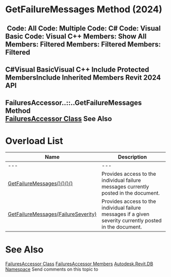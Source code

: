 # GetFailureMessages Method (2024)

﻿
 Code: All Code: Multiple Code: C# Code: Visual Basic Code: Visual C++  Members: Show All Members: Filtered Members: Filtered Members: Filtered   
---  
C#Visual BasicVisual C++
Include Protected MembersInclude Inherited Members
Revit 2024 API  
---  
FailuresAccessor..::..GetFailureMessages Method   
[FailuresAccessor Class](dea68b06-a061-fc05-d814-db741f2e7f14.md "FailuresAccessor Class") See Also  
---  
# Overload List
| Name | Description |
| --- | --- |
| --- | --- | --- |
| [GetFailureMessages()()()()](f8f03cd4-a151-91c6-4569-24597604cc81.md "GetFailureMessages Method") | Provides access to the individual failure messages currently posted in the document. |
| [GetFailureMessages(FailureSeverity)](1a24ee05-1057-4638-0b15-1a0f0ef0c21d.md "GetFailureMessages Method \(FailureSeverity\)") | Provides access to the individual failure messages if a given severity currently posted in the document. |

# See Also
[FailuresAccessor Class](dea68b06-a061-fc05-d814-db741f2e7f14.md "FailuresAccessor Class")
[FailuresAccessor Members](10faf952-802b-9fba-aedc-a2657490b4d8.md "FailuresAccessor Members")
[Autodesk.Revit.DB Namespace](87546ba7-461b-c646-cbb1-2cb8f5bff8b2.md "Autodesk.Revit.DB Namespace")
Send comments on this topic to 
